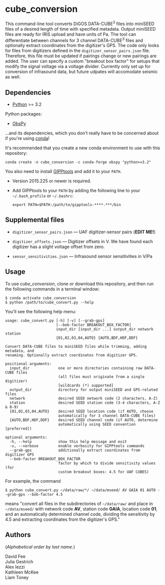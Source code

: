 cube_conversion
===============

This command-line tool converts DiGOS DATA-CUBE<sup>3</sup> files into miniSEED files
of a desired length of time with specified metadata. Output miniSEED files are
ready for IRIS upload and have units of Pa. The tool can differentiate between
channels for 3 channel DATA-CUBE<sup>3</sup> files and optionally extract
coordinates from the digitizer's GPS. The code only looks for files from
digitizers defined in the `digitizer_sensor_pairs.json` file. Therefore, this
file must be updated if pairings change or new pairings are added. The user can
specify a custom "breakout box factor" for setups that modify the signal voltage
via a voltage divider. Currently only set up for conversion of infrasound data, 
but future udpates will accomodate seismic as well.

Dependencies
------------

* [Python](https://www.python.org/) >= 3.2

Python packages:

* [ObsPy](http://docs.obspy.org/)

...and its dependencies, which you don't really have to be concerned about if
you're using [conda](https://docs.conda.io/projects/conda/en/latest/index.html)!

It's recommended that you create a new conda environment to use with this
repository:
```
conda create -n cube_conversion -c conda-forge obspy "python>=3.2"
```

You also need to install
[GIPPtools](https://www.gfz-potsdam.de/en/section/geophysical-deep-sounding/infrastructure/geophysical-instrument-pool-potsdam-gipp/software/gipptools/)
and add it to your `PATH`.

* Version 2015.225 or newer is required.

* Add GIPPtools to your `PATH` by adding the following line to your
  `~/.bash_profile` or `~/.bashrc`:
  ```
  export PATH=$PATH:/path/to/gipptools-****.***/bin
  ```

Supplemental files
------------------

* `digitizer_sensor_pairs.json` — UAF digitizer-sensor pairs (**EDIT ME!**)

* `digitizer_offsets.json` — Digitizer offsets in V. We have found each digitizer has a slight voltage offset from zero.

* `sensor_sensitivities.json` — Infrasound sensor sensitivities in V/Pa

Usage
-----

To use _cube_conversion_, clone or download this repository, and then run the
following commands in a terminal window:
```
$ conda activate cube_conversion
$ python /path/to/cube_convert.py --help
```
You'll see the following help menu:
```
usage: cube_convert.py [-h] [-v] [--grab-gps]
                       [--bob-factor BREAKOUT_BOX_FACTOR]
                       input_dir [input_dir ...] output_dir network station
                       {01,02,03,04,AUTO} {AUTO,BDF,HDF,DDF}

Convert DATA-CUBE files to miniSEED files while trimming, adding metadata, and
renaming. Optionally extract coordinates from digitizer GPS.

positional arguments:
  input_dir             one or more directories containing raw DATA-CUBE files
                        (all files must originate from a single digitizer)
                        [wildcards (*) supported]
  output_dir            directory for output miniSEED and GPS-related files
  network               desired SEED network code (2 characters, A-Z)
  station               desired SEED station code (3-4 characters, A-Z & 0-9)
  {01,02,03,04,AUTO}    desired SEED location code (if AUTO, choose
                        automatically for 3 channel DATA-CUBE files)
  {AUTO,BDF,HDF,DDF}    desired SEED channel code (if AUTO, determine
                        automatically using SEED convention [preferred])

optional arguments:
  -h, --help            show this help message and exit
  -v, --verbose         enable verbosity for GIPPtools commands
  --grab-gps            additionally extract coordinates from digitizer GPS
  --bob-factor BREAKOUT_BOX_FACTOR
                        factor by which to divide sensitivity values (for
                        custom breakout boxes: 4.5 for UAF CUBES)
```
For example, the command
```
$ python cube_convert.py ~/data/raw/*/ ~/data/mseed/ AV GAIA 01 AUTO --grab-gps --bob-factor 4.5
```
means "convert all files in the subdirectories of `~/data/raw/` and place in
`~/data/mseed/` with network code **AV**, station code **GAIA**, location code
**01**, and an automatically determined channel code, dividing the sensitivity
by 4.5 and extracting coordinates from the digitizer's GPS."

Authors
-------

(_Alphabetical order by last name._)

David Fee  
Julia Gestrich  
Alex Iezzi  
Kathleen McKee  
Liam Toney
